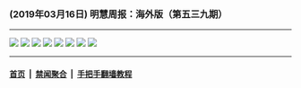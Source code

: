 ### (2019年03月16日) 明慧周报：海外版（第五三九期）

---

<img src="http://qikan.minghui.org/mhqkpage/qikanimage/2019/03/15/mhzb_539_read-online1.png"/> 

<img src="http://qikan.minghui.org/mhqkpage/qikanimage/2019/03/15/mhzb_539_read-online2.png"/> 

<img src="http://qikan.minghui.org/mhqkpage/qikanimage/2019/03/15/mhzb_539_read-online3.png"/> 

<img src="http://qikan.minghui.org/mhqkpage/qikanimage/2019/03/15/mhzb_539_read-online4.png"/> 

<img src="http://qikan.minghui.org/mhqkpage/qikanimage/2019/03/15/mhzb_539_read-online5.png"/> 

<img src="http://qikan.minghui.org/mhqkpage/qikanimage/2019/03/15/mhzb_539_read-online6.png"/> 

<img src="http://qikan.minghui.org/mhqkpage/qikanimage/2019/03/15/mhzb_539_read-online7.png"/> 

<img src="http://qikan.minghui.org/mhqkpage/qikanimage/2019/03/15/mhzb_539_read-online8.png"/> 



---

#### [首页](../../../..) &nbsp;|&nbsp; [禁闻聚合](https://github.com/gfw-breaker/banned-news) &nbsp;|&nbsp; [手把手翻墙教程](https://github.com/gfw-breaker/guides) 